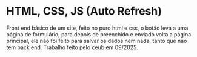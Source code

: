 # HTML, CSS, JS (Auto Refresh)

Front end básico de um site, feito no puro html e css, o botão leva a uma página de formulário, para depois de preenchido e enviado volta a página principal, ele não foi feito para salvar os dados nem nada, tanto que não tem back end. Trabalho feito pelo ceub em 09/2025.